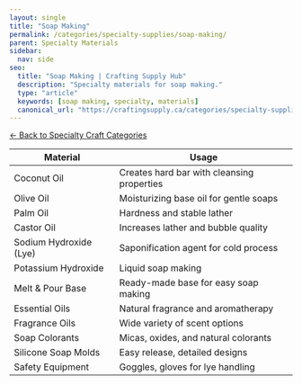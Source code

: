 ```yaml
---
layout: single
title: "Soap Making"
permalink: /categories/specialty-supplies/soap-making/
parent: Specialty Materials
sidebar:
  nav: side
seo:
  title: "Soap Making | Crafting Supply Hub"
  description: "Specialty materials for soap making."
  type: "article"
  keywords: [soap making, specialty, materials]
  canonical_url: "https://craftingsupply.ca/categories/specialty-supplies/soap-making/"
---
```

[← Back to Specialty Craft Categories](/categories/specialty-supplies/)

| Material | Usage |
|----------|-------|
| Coconut Oil | Creates hard bar with cleansing properties |
| Olive Oil | Moisturizing base oil for gentle soaps |
| Palm Oil | Hardness and stable lather |
| Castor Oil | Increases lather and bubble quality |
| Sodium Hydroxide (Lye) | Saponification agent for cold process |
| Potassium Hydroxide | Liquid soap making |
| Melt & Pour Base | Ready-made base for easy soap making |
| Essential Oils | Natural fragrance and aromatherapy |
| Fragrance Oils | Wide variety of scent options |
| Soap Colorants | Micas, oxides, and natural colorants |
| Silicone Soap Molds | Easy release, detailed designs |
| Safety Equipment | Goggles, gloves for lye handling |
